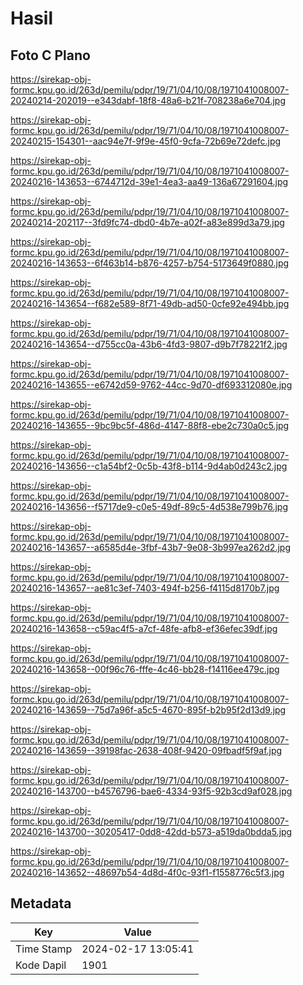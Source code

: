 # Hasil

## Foto C Plano

https://sirekap-obj-formc.kpu.go.id/263d/pemilu/pdpr/19/71/04/10/08/1971041008007-20240214-202019--e343dabf-18f8-48a6-b21f-708238a6e704.jpg

https://sirekap-obj-formc.kpu.go.id/263d/pemilu/pdpr/19/71/04/10/08/1971041008007-20240215-154301--aac94e7f-9f9e-45f0-9cfa-72b69e72defc.jpg

https://sirekap-obj-formc.kpu.go.id/263d/pemilu/pdpr/19/71/04/10/08/1971041008007-20240216-143653--6744712d-39e1-4ea3-aa49-136a67291604.jpg

https://sirekap-obj-formc.kpu.go.id/263d/pemilu/pdpr/19/71/04/10/08/1971041008007-20240214-202117--3fd9fc74-dbd0-4b7e-a02f-a83e899d3a79.jpg

https://sirekap-obj-formc.kpu.go.id/263d/pemilu/pdpr/19/71/04/10/08/1971041008007-20240216-143653--6f463b14-b876-4257-b754-5173649f0880.jpg

https://sirekap-obj-formc.kpu.go.id/263d/pemilu/pdpr/19/71/04/10/08/1971041008007-20240216-143654--f682e589-8f71-49db-ad50-0cfe92e494bb.jpg

https://sirekap-obj-formc.kpu.go.id/263d/pemilu/pdpr/19/71/04/10/08/1971041008007-20240216-143654--d755cc0a-43b6-4fd3-9807-d9b7f78221f2.jpg

https://sirekap-obj-formc.kpu.go.id/263d/pemilu/pdpr/19/71/04/10/08/1971041008007-20240216-143655--e6742d59-9762-44cc-9d70-df693312080e.jpg

https://sirekap-obj-formc.kpu.go.id/263d/pemilu/pdpr/19/71/04/10/08/1971041008007-20240216-143655--9bc9bc5f-486d-4147-88f8-ebe2c730a0c5.jpg

https://sirekap-obj-formc.kpu.go.id/263d/pemilu/pdpr/19/71/04/10/08/1971041008007-20240216-143656--c1a54bf2-0c5b-43f8-b114-9d4ab0d243c2.jpg

https://sirekap-obj-formc.kpu.go.id/263d/pemilu/pdpr/19/71/04/10/08/1971041008007-20240216-143656--f5717de9-c0e5-49df-89c5-4d538e799b76.jpg

https://sirekap-obj-formc.kpu.go.id/263d/pemilu/pdpr/19/71/04/10/08/1971041008007-20240216-143657--a6585d4e-3fbf-43b7-9e08-3b997ea262d2.jpg

https://sirekap-obj-formc.kpu.go.id/263d/pemilu/pdpr/19/71/04/10/08/1971041008007-20240216-143657--ae81c3ef-7403-494f-b256-f4115d8170b7.jpg

https://sirekap-obj-formc.kpu.go.id/263d/pemilu/pdpr/19/71/04/10/08/1971041008007-20240216-143658--c59ac4f5-a7cf-48fe-afb8-ef36efec39df.jpg

https://sirekap-obj-formc.kpu.go.id/263d/pemilu/pdpr/19/71/04/10/08/1971041008007-20240216-143658--00f96c76-fffe-4c46-bb28-f14116ee479c.jpg

https://sirekap-obj-formc.kpu.go.id/263d/pemilu/pdpr/19/71/04/10/08/1971041008007-20240216-143659--75d7a96f-a5c5-4670-895f-b2b95f2d13d9.jpg

https://sirekap-obj-formc.kpu.go.id/263d/pemilu/pdpr/19/71/04/10/08/1971041008007-20240216-143659--39198fac-2638-408f-9420-09fbadf5f9af.jpg

https://sirekap-obj-formc.kpu.go.id/263d/pemilu/pdpr/19/71/04/10/08/1971041008007-20240216-143700--b4576796-bae6-4334-93f5-92b3cd9af028.jpg

https://sirekap-obj-formc.kpu.go.id/263d/pemilu/pdpr/19/71/04/10/08/1971041008007-20240216-143700--30205417-0dd8-42dd-b573-a519da0bdda5.jpg

https://sirekap-obj-formc.kpu.go.id/263d/pemilu/pdpr/19/71/04/10/08/1971041008007-20240216-143652--48697b54-4d8d-4f0c-93f1-f1558776c5f3.jpg


## Metadata

| Key        | Value               |
| ---------- | ------------------- |
| Time Stamp | 2024-02-17 13:05:41 |
| Kode Dapil | 1901                |



